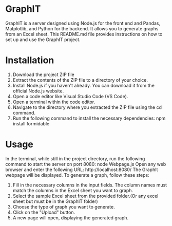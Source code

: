 # GraphIT
GraphIT is a server designed using Node.js for the front end and Pandas, Matplotlib, and Python for the backend. It allows you to generate graphs from an Excel sheet. This README.md file provides instructions on how to set up and use the GraphIT project.
# Installation 
1) Download the project ZIP file 
2) Extract the contents of the ZIP file to a directory of your choice.
3) Install Node.js if you haven't already. You can download it from the official Node.js website.
4) Open a code editor like Visual Studio Code (VS Code).
5) Open a terminal within the code editor.
6) Navigate to the directory where you extracted the ZIP file using the cd command.
7) Run the following command to install the necessary dependencies: npm install formidable
# Usage
In the terminal, while still in the project directory, run the following command to start the server on port 8080: node Webpage.js
Open any web browser and enter the following URL: http://localhost:8080/
The GraphIt webpage will be displayed.
To generate a graph, follow these steps:
1) Fill in the necessary columns in the input fields. The column names must match the columns in the Excel sheet you want to graph.
2) Select the sample Excel sheet from the provided folder.(Or any excel sheet but must be in the GraphIT folder)
3) Choose the type of graph you want to generate.
4) Click on the "Upload" button.
5) A new page will open, displaying the generated graph.

